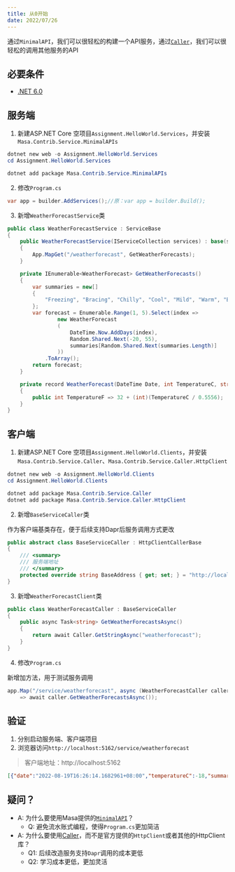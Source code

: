 ```yaml
---
title: 从0开始
date: 2022/07/26
---
```


通过`MinimalAPI`，我们可以很轻松的构建一个API服务，通过[`Caller`](/framework/contribs/service/caller)，我们可以很轻松的调用其他服务的API

## 必要条件

* [.NET 6.0](https://dotnet.microsoft.com/zh-cn/download/dotnet/6.0)

## 服务端

1. 新建ASP.NET Core 空项目`Assignment.HelloWorld.Services`，并安装`Masa.Contrib.Service.MinimalAPIs`

``` powershell
dotnet new web -o Assignment.HelloWorld.Services
cd Assignment.HelloWorld.Services

dotnet add package Masa.Contrib.Service.MinimalAPIs
```

2. 修改`Program.cs`

``` C#
var app = builder.AddServices();//原：var app = builder.Build();
```

3. 新增`WeatherForecastService`类

``` C#
public class WeatherForecastService : ServiceBase
{
    public WeatherForecastService(IServiceCollection services) : base(services)
    {
        App.MapGet("/weatherforecast", GetWeatherForecasts);
    }

    private IEnumerable<WeatherForecast> GetWeatherForecasts()
    {
        var summaries = new[]
        {
            "Freezing", "Bracing", "Chilly", "Cool", "Mild", "Warm", "Balmy", "Hot", "Sweltering", "Scorching"
        };
        var forecast = Enumerable.Range(1, 5).Select(index =>
                new WeatherForecast
                (
                    DateTime.Now.AddDays(index),
                    Random.Shared.Next(-20, 55),
                    summaries[Random.Shared.Next(summaries.Length)]
                ))
            .ToArray();
        return forecast;
    }

    private record WeatherForecast(DateTime Date, int TemperatureC, string? Summary)
    {
        public int TemperatureF => 32 + (int)(TemperatureC / 0.5556);
    }
}
```

## 客户端

1. 新建ASP.NET Core 空项目`Assignment.HelloWorld.Clients`，并安装`Masa.Contrib.Service.Caller`、`Masa.Contrib.Service.Caller.HttpClient`

``` powershell
dotnet new web -o Assignment.HelloWorld.Clients
cd Assignment.HelloWorld.Clients

dotnet add package Masa.Contrib.Service.Caller
dotnet add package Masa.Contrib.Service.Caller.HttpClient
```

2. 新增`BaseServiceCaller`类

作为客户端基类存在，便于后续支持Dapr后服务调用方式更改

``` C#
public abstract class BaseServiceCaller : HttpClientCallerBase
{
    /// <summary>
    /// 服务端地址
    /// </summary>
    protected override string BaseAddress { get; set; } = "http://localhost:5000";
}
```

3. 新增`WeatherForecastClient`类

``` C#
public class WeatherForecastCaller : BaseServiceCaller
{
    public async Task<string> GetWeatherForecastsAsync()
    {
        return await Caller.GetStringAsync("weatherforecast");
    }
}
```

4. 修改`Program.cs`

新增加方法，用于测试服务调用

``` C#
app.Map("/service/weatherforecast", async (WeatherForecastCaller caller) 
    => await caller.GetWeatherForecastsAsync());
```

## 验证

1. 分别启动服务端、客户端项目
2. 浏览器访问`http://localhost:5162/service/weatherforecast`

> 客户端地址：http://localhost:5162

``` json
[{"date":"2022-08-19T16:26:14.1682961+08:00","temperatureC":-18,"summary":"Warm","temperatureF":0},{"date":"2022-08-20T16:26:14.1682994+08:00","temperatureC":40,"summary":"Cool","temperatureF":103},{"date":"2022-08-21T16:26:14.1682995+08:00","temperatureC":44,"summary":"Balmy","temperatureF":111},{"date":"2022-08-22T16:26:14.1682996+08:00","temperatureC":-12,"summary":"Freezing","temperatureF":11},{"date":"2022-08-23T16:26:14.1682996+08:00","temperatureC":17,"summary":"Balmy","temperatureF":62}]
```

## 疑问？

* A: 为什么要使用Masa提供的[`MinimalAPI`](/framework/contribs/service/minimal-apis)？
  * Q: 避免流水账式编程，使得`Program.cs`更加简洁
* A: 为什么要使用[Caller](/framework/contribs/service/caller)，而不是官方提供的`HttpClient`或者其他的HttpClient库？
  * Q1: 后续改造服务支持`Dapr`调用的成本更低
  * Q2: 学习成本更低，更加灵活